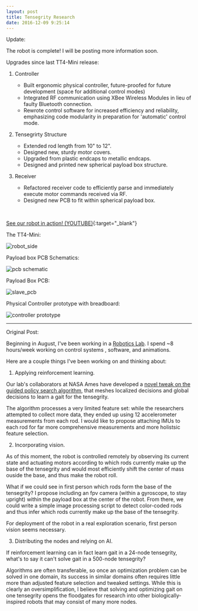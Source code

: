 ```yaml
---
layout: post
title: Tensegrity Research
date: 2016-12-09 9:25:14
---
```


Update:

The robot is complete! I will be posting more information soon.


Upgrades since last TT4-Mini release:

1. Controller

    - Built ergonomic physical controller, future-proofed for future development (space for additional control modes)
    - Integrated RF communication using XBee Wireless Modules in lieu of faulty Bluetooth connection.
    - Rewrote control software for increased efficiency and reliability, emphasizing code modularity in preparation for 'automatic' control mode. 

2. Tensegrirty Structure

    - Extended rod length from 10" to 12".
    - Designed new, sturdy motor covers.
    - Upgraded from plastic endcaps to metallic endcaps.
    - Designed and printed new spherical payload box structure.

3. Receiver

    - Refactored receiver code to efficiently parse and immediately execute motor commands received via RF.
    - Designed new PCB to fit within spherical payload box.
  
<br>

[See our robot in action! (YOUTUBE)](https://www.youtube.com/watch?v=vTpg6qIS8t8&vq=hd720){:target="_blank"}


The TT4-Mini:

![robot_side](https://raw.githubusercontent.com/rileyedmunds/rileyedmunds.github.io/master/images/tensegrity/sidetable.JPG)

Payload box PCB Schematics:

![pcb schematic](https://raw.githubusercontent.com/rileyedmunds/rileyedmunds.github.io/master/images/tensegrity/schematic.JPG)

Payload Box PCB:

![slave_pcb](https://raw.githubusercontent.com/rileyedmunds/rileyedmunds.github.io/master/images/tensegrity/pcb.JPG)

Physical Controller prototype with breadboard:

![controller prototype](https://raw.githubusercontent.com/rileyedmunds/rileyedmunds.github.io/master/images/tensegrity/controller.JPG)


---

Original Post: 

Beginning in August, I've been working in a [Robotics Lab](http://best.berkeley.edu/best-research/best-berkeley-emergent-space-tensegrities-robotics/). I spend ~8 hours/week working on control systems , software, and animations.

Here are a couple things I've been working on and thinking about:


1. Applying reinforcement learning.

Our lab's collaborators at NASA Ames have developed a [novel tweak on the guided policy search algorithm](https://arxiv.org/abs/1609.09049), that meshes localized decisions and global decisions to learn a gait for the tensegrity.

The algorithm processes a very limited feature set: while the researchers attempted to collect more data, they ended up using 12 accelerometer measurements from each rod. I would like to propose attaching IMUs to each rod for far more comprehensive measurements and more holistsic feature selection.

2. Incorporating vision.

As of this moment, the robot is controlled remotely by observing its current state and actuating motors according to which rods currently make up the base of the tensegrity and would most efficiently shift the center of mass ouside the base, and thus make the robot roll.

What if we could see in first person which rods form the base of the tensegrity? I propose including an fpv camera (within a gyroscope, to stay upright) within the payload box at the center of the robot. From there, we could write a simple image processing script to detect color-coded rods and thus infer which rods currently make up the base of the tensegrity.

For deployment of the robot in a real exploration scenario, first person vision seems necessary.

3. Distributing the nodes and relying on AI.

If reinforcement learning can in fact learn gait in a 24-node tensegrity, what's to say it can't solve gait in a 500-node tensegrity? 

Algorithms are often transferable, so once an optimization problem can be solved in one domain, its success in similar domains often requires little more than adjusted feature selection and tweaked settings. While this is clearly an oversimplification, I believe that solving and optimizing gait on one tensegrity opens the floodgates for research into other biologically-inspired robots that may consist of many more nodes.
